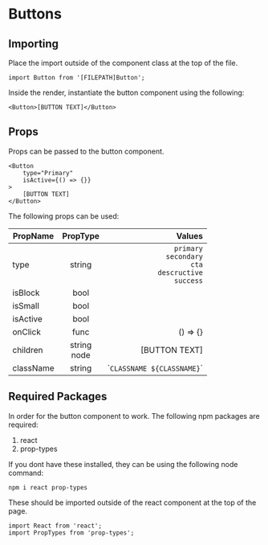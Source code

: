 # Buttons

## Importing

Place the import outside of the component class at the top of the file.

~~~~
import Button from '[FILEPATH]Button';
~~~~

Inside the render, instantiate the button component using the following:

~~~~
<Button>[BUTTON TEXT]</Button>
~~~~

## Props

Props can be passed to the button component.

~~~~
<Button
    type="Primary"
    isActive={() => {}}
>
    [BUTTON TEXT]
</Button>
~~~~

The following props can be used:

| PropName  | PropType          | Values        |
|-----------|:-----------------:|--------------:|
| type      | string            | `primary`<br>`secondary`<br>`cta`<br>`descructive`<br>`success` |
| isBlock   | bool              |               |
| isSmall   | bool              |               |
| isActive  | bool              |               |
| onClick   | func              | () => {}      |  
| children  | string<br>node    | [BUTTON TEXT] |
| className | string            | \``CLASSNAME ${CLASSNAME}`\` |

## Required Packages

In order for the button component to work. The following npm packages are required:

1. react
2. prop-types

If you dont have these installed, they can be using the following node command:

~~~
npm i react prop-types
~~~~

These should be imported outside of the react component at the top of the page.

~~~
import React from 'react';
import PropTypes from 'prop-types';
~~~
